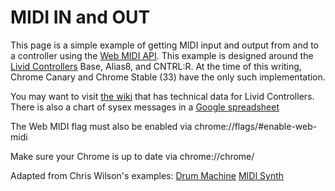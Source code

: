 # MIDI IN and OUT

This page is a simple example of getting MIDI input and output from and to a controller using the [Web MIDI API](http://webaudio.github.io/web-midi-api/). This example is designed around the [Livid Controllers](http://www.lividinstruments.com) Base, Alias8, and CNTRL:R.
At the time of this writing, Chrome Canary and Chrome Stable (33) have the only such implementation. 

You may want to visit [the wiki](http://wiki.lividinstruments.com) that has technical data for Livid Controllers.
There is also a chart of sysex messages in a [Google spreadsheet](https://docs.google.com/spreadsheet/ccc?key=0AsBJ5GihAJNadDZNb3pWT3hJU0ZURDdLNDFMdndnY0E&usp=drive_web#gid=0)

The Web MIDI flag must also be enabled via chrome://flags/#enable-web-midi

Make sure your Chrome is up to date via chrome://chrome/

Adapted from Chris Wilson's examples:
[Drum Machine](http://webaudiodemos.appspot.com/MIDIDrums/index.html)
[MIDI Synth](http://webaudiodemos.appspot.com/midi-synth/index.html)
